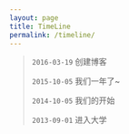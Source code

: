 ```yaml
---
layout: page
title: TimeLine
permalink: /timeline/
---
```


>`2016-03-19`  创建博客  
>
>`2015-10-05`  我们一年了~
>
>`2014-10-05`  我们的开始
>
>`2013-09-01`  进入大学